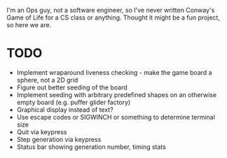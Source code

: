 I'm an Ops guy, not a software engineer, so I've never written Conway's Game of Life for a CS class or anything.  Thought it might be a fun project, so here we are.

# TODO
- Implement wraparound liveness checking - make the game board a sphere, not a 2D grid
- Figure out better seeding of the board
- Implement seeding with arbitrary predefined shapes on an otherwise empty board (e.g. puffer glider factory)
- Graphical display instead of text?
- Use escape codes or SIGWINCH or something to determine terminal size
- Quit via keypress
- Step generation via keypress
- Status bar showing generation number, timing stats
